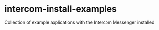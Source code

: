 # intercom-install-examples
Collection of example applications with the Intercom Messenger installed

